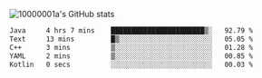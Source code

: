 ![10000001a's GitHub stats](https://github-readme-stats.vercel.app/api?username=10000001a&show_icons=true&theme=onedark&count_private=true)

<!-- [![Top Langs](https://github-readme-stats.vercel.app/api/top-langs/?username=10000001a&layout=compact&theme=onedark&langs_count=5)](https://github.com/anuraghazra/github-readme-stats) -->
<!--
**10000001a/10000001a** is a ✨ _special_ ✨ repository because its `README.md` (this file) appears on your GitHub profile.

Here are some ideas to get you started:

- 🔭 I’m currently working on ...
- 🌱 I’m currently learning ...
- 👯 I’m looking to collaborate on ...
- 🤔 I’m looking for help with ...
- 💬 Ask me about ...
- 📫 How to reach me: ...
- 😄 Pronouns: ...
- ⚡ Fun fact: ...
-->

<!--START_SECTION:waka-->

```txt
Java     4 hrs 7 mins    ███████████████████████▒░   92.79 %
Text     13 mins         █▒░░░░░░░░░░░░░░░░░░░░░░░   05.05 %
C++      3 mins          ▒░░░░░░░░░░░░░░░░░░░░░░░░   01.28 %
YAML     2 mins          ▒░░░░░░░░░░░░░░░░░░░░░░░░   00.85 %
Kotlin   0 secs          ░░░░░░░░░░░░░░░░░░░░░░░░░   00.03 %
```

<!--END_SECTION:waka-->
